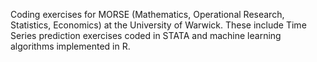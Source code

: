 Coding exercises for MORSE (Mathematics, Operational Research, Statistics, Economics) at the University of Warwick. 
These include Time Series prediction exercises coded in STATA and machine learning algorithms implemented in R.

